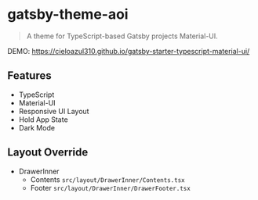 # gatsby-theme-aoi

> A theme for TypeScript-based Gatsby projects Material-UI.

DEMO: https://cieloazul310.github.io/gatsby-starter-typescript-material-ui/

## Features

- TypeScript
- Material-UI
- Responsive UI Layout
- Hold App State
- Dark Mode

## Layout Override

- DrawerInner
  - Contents `src/layout/DrawerInner/Contents.tsx`
  - Footer `src/layout/DrawerInner/DrawerFooter.tsx`
